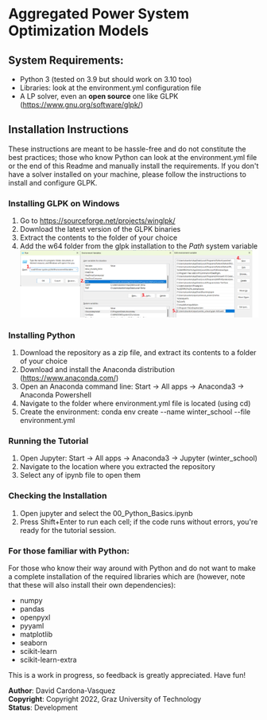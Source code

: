 # Aggregated Power System Optimization Models


## System Requirements:
- Python 3 (tested on 3.9 but should work on 3.10 too)
- Libraries: look at the environment.yml configuration file
- A LP solver, even an **open source** one like GLPK (https://www.gnu.org/software/glpk/)

## Installation Instructions

These instructions are meant to be hassle-free and do not constitute the best practices; those who know Python can look at the environment.yml file or the end of this Readme and manually install the requirements. If you don't have a solver installed on your machine, please follow the instructions to install and configure GLPK.

### Installing GLPK on Windows
1. Go to https://sourceforge.net/projects/winglpk/
2. Download the latest version of the GLPK binaries
3. Extract the contents to the folder of your choice
4. Add the w64 folder from the glpk installation to the *Path* system variable
![alt text](img/env_var.png "env vars")

### Installing Python
1. Download the repository as a zip file, and extract its contents to a folder of your choice
2. Download and install the Anaconda distribution (https://www.anaconda.com/)
2. Open an Anaconda command line: Start -> All apps -> Anaconda3 -> Anaconda Powershell
3. Navigate to the folder where environment.yml file is located (using cd)
4. Create the environment: conda env create --name winter_school --file environment.yml

### Running the Tutorial
1. Open Jupyter: Start -> All apps -> Anaconda3 -> Jupyter (winter_school)
2. Navigate to the location where you extracted the repository
3. Select any of ipynb file to open them 

### Checking the Installation
1. Open jupyter and select the 00_Python_Basics.ipynb
2. Press Shift+Enter to run each cell; if the code runs without errors, you're ready for the tutorial session.

### For those familiar with Python: 
For those who know their way around with Python and do not want to make a complete installation of the required libraries which are (however, note that these will also install their own dependencies):
- numpy
- pandas
- openpyxl
- pyyaml
- matplotlib
- seaborn
- scikit-learn
- scikit-learn-extra

This is a work in progress, so feedback is greatly appreciated. Have fun!

**Author**: David Cardona-Vasquez \
**Copyright**: Copyright 2022, Graz University of Technology \
**Status**: Development 